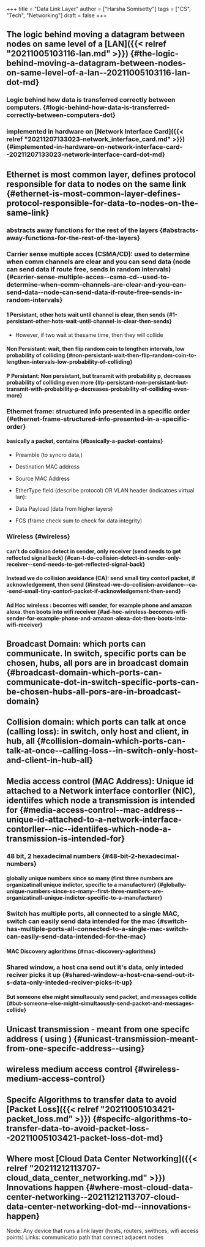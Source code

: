 +++
title = "Data Link Layer"
author = ["Harsha Somisetty"]
tags = ["CS", "Tech", "Networking"]
draft = false
+++

## The logic behind moving a datagram between nodes on same level of a [LAN]({{< relref "20211005103116-lan.md" >}}) {#the-logic-behind-moving-a-datagram-between-nodes-on-same-level-of-a-lan--20211005103116-lan-dot-md}


### Logic behind how data is transferred correctly between computers. {#logic-behind-how-data-is-transferred-correctly-between-computers-dot}


### implemented in hardware on [Network Interface Card]({{< relref "20211207133023-network_interface_card.md" >}}) {#implemented-in-hardware-on-network-interface-card--20211207133023-network-interface-card-dot-md}


## Ethernet is most common layer, defines protocol responsible for data to nodes on the same link {#ethernet-is-most-common-layer-defines-protocol-responsible-for-data-to-nodes-on-the-same-link}


### abstracts away functions for the rest of the layers {#abstracts-away-functions-for-the-rest-of-the-layers}


### Carrier sense multiple acces (CSMA/CD): used to determine when comm channels are clear and you can send data (node can send data if route free, sends in random intervals) {#carrier-sense-multiple-acces--csma-cd--used-to-determine-when-comm-channels-are-clear-and-you-can-send-data--node-can-send-data-if-route-free-sends-in-random-intervals}


#### 1 Persistant, other hots wait until channel is clear, then sends {#1-persistant-other-hots-wait-until-channel-is-clear-then-sends}

<!--list-separator-->

-  However, if two wait at thesame time, then they will collide


#### Non Persistant: wait, then flip random coin to lengthen intervals, low probability of colliding {#non-persistant-wait-then-flip-random-coin-to-lengthen-intervals-low-probability-of-colliding}


#### P Persistant: Non persistant, but transmit with probability p, decreases probability of colliding even more {#p-persistant-non-persistant-but-transmit-with-probability-p-decreases-probability-of-colliding-even-more}


### Ethernet frame: structured info presented in a specific order {#ethernet-frame-structured-info-presented-in-a-specific-order}


#### basically a packet, contains {#basically-a-packet-contains}

<!--list-separator-->

-  Preamble (to syncro data,)

<!--list-separator-->

-  Destination MAC address

<!--list-separator-->

-  Source MAC Address

<!--list-separator-->

-  EtherType field (describe protocol) OR VLAN header (indicatoes virtual lan):

<!--list-separator-->

-  Data Payload (data from higher layers)

<!--list-separator-->

-  FCS (frame check sum to check for data integrity)


### Wireless {#wireless}


#### can't do collision detect in sender, only receiver (send needs to get reflected signal back) {#can-t-do-collision-detect-in-sender-only-receiver--send-needs-to-get-reflected-signal-back}


#### Instead we do collision avoidance (CA): send small tiny contorl packet, if acknowledgement, then send {#instead-we-do-collision-avoidance--ca--send-small-tiny-contorl-packet-if-acknowledgement-then-send}


#### Ad Hoc wireless : becomes wifi sender, for example phone and amazon alexa. then boots into wifi receiver {#ad-hoc-wireless-becomes-wifi-sender-for-example-phone-and-amazon-alexa-dot-then-boots-into-wifi-receiver}


## Broadcast Domain: which ports can communicate. In switch, specific ports can be chosen, hubs, all pors are in broadcast domain {#broadcast-domain-which-ports-can-communicate-dot-in-switch-specific-ports-can-be-chosen-hubs-all-pors-are-in-broadcast-domain}


## Collision domain: which ports can talk at once (calling loss): in switch, only host and client, in hub, all {#collision-domain-which-ports-can-talk-at-once--calling-loss--in-switch-only-host-and-client-in-hub-all}


## Media access control (MAC Address): Unique id attached to a Network interface contorller (NIC), identiifes which node a transmission is intended for {#media-access-control--mac-address--unique-id-attached-to-a-network-interface-contorller--nic--identiifes-which-node-a-transmission-is-intended-for}


### 48 bit, 2 hexadecimal numbers {#48-bit-2-hexadecimal-numbers}


#### globally unique numbers since so many (first three numbers are organizatinall unique indictor, specific to a manufacturer) {#globally-unique-numbers-since-so-many--first-three-numbers-are-organizatinall-unique-indictor-specific-to-a-manufacturer}


### Switch has multiple ports, all connected to a single MAC, switch can easily send data intended for the mac {#switch-has-multiple-ports-all-connected-to-a-single-mac-switch-can-easily-send-data-intended-for-the-mac}


#### MAC Discovery aglorithms {#mac-discovery-aglorithms}


### Shared window, a host cna send out it's data, only inteded reciver picks it up {#shared-window-a-host-cna-send-out-it-s-data-only-inteded-reciver-picks-it-up}


#### But someone else might simultaously send packet, and messages collide {#but-someone-else-might-simultaously-send-packet-and-messages-collide}


## Unicast transmission - meant from one specifc address ( using ) {#unicast-transmission-meant-from-one-specifc-address--using}


## wireless medium access control {#wireless-medium-access-control}


## Specifc Algorithms to transfer data to avoid [Packet Loss]({{< relref "20211005103421-packet_loss.md" >}}) {#specifc-algorithms-to-transfer-data-to-avoid-packet-loss--20211005103421-packet-loss-dot-md}


## Where most [Cloud Data Center Networking]({{< relref "20211212113707-cloud_data_center_networking.md" >}}) Innovations happen {#where-most-cloud-data-center-networking--20211212113707-cloud-data-center-networking-dot-md--innovations-happen}

Node: Any device that runs a link layer (hosts, routers, swithces, wifi access points)
Links: communicatio path that connect adjacent nodes